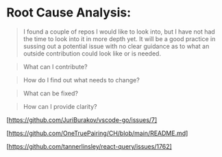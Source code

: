 # Root Cause Analysis:

> I found a couple of repos I would like to look into, but I have not had the time to look into it in more depth yet. It will be a good practice in sussing out a potential issue with no clear guidance as to what an outside contribution could look like or is needed. 

> What can I contribute?

> How do I find out what needs to change?

> What can be fixed?

> How can I provide clarity?


[https://github.com/JuriBurakov/vscode-go/issues/7]

[https://github.com/OneTruePairing/CH/blob/main/README.md]

[https://github.com/tannerlinsley/react-query/issues/1762]